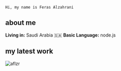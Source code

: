 ```
Hi, my name is Feras Alzahrani
```
## about me
**Living in:** Saudi Arabia 🇸🇦
**Basic Language:** node.js

## my latest work
<p><img align="left" src="https://github-readme-stats.vercel.app/api/top-langs?username=aflzr&show_icons=true&locale=en&layout=compact" alt="aflzr" /></p>
